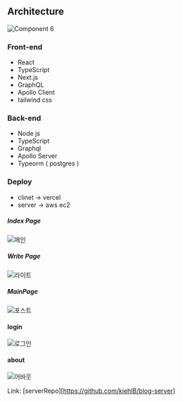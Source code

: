 
## Architecture

![Component 6](https://user-images.githubusercontent.com/96700628/152285615-0432faf2-ca95-443b-91d8-79d874eaa90e.png)

 

### Front-end

- React
- TypeScript
- Next.js
- GraphQL
- Apollo Client
- tailwind css


### Back-end

- Node js
- TypeScript
- Graphql
- Apollo Server
- Typeorm ( postgres )

### Deploy

- clinet -> vercel
- server -> aws ec2

##### Index Page

 ![메인](https://user-images.githubusercontent.com/96700628/152285717-04dc8a1e-4bb7-473f-9a9a-175e5e57683a.png)



##### Write Page

 ![라이트](https://user-images.githubusercontent.com/96700628/152285729-92050f15-9b79-4a70-9be2-a1a3acf70b83.png)


#####  MainPage
 
![포스트](https://user-images.githubusercontent.com/96700628/152285746-0b00caba-d039-4a4b-87ab-c9f9ed7d3e9d.png)

#### login 

![로그인](https://user-images.githubusercontent.com/96700628/152285765-232d8583-a6a0-413f-8456-9a9da3b4bc46.png)

#### about

![어바웃](https://user-images.githubusercontent.com/96700628/152285774-0bffca94-a132-4cef-a150-2ae7990cee0a.png)


Link: [serverRepo][https://github.com/kiehlB/blog-server]



